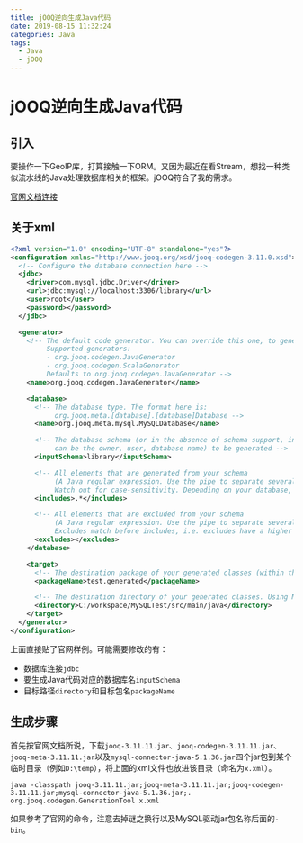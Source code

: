 ```yaml
---
title: jOOQ逆向生成Java代码
date: 2019-08-15 11:32:24
categories: Java
tags:
  - Java
  - jOOQ
---
```


# jOOQ逆向生成Java代码

## 引入

要操作一下GeoIP库，打算接触一下ORM。又因为最近在看Stream，想找一种类似流水线的Java处理数据库相关的框架。jOOQ符合了我的需求。

[官网文档连接](<https://www.jooq.org/doc/3.11/manual-single-page/#jooq-in-7-steps-step3>)

## 关于xml

```xml
<?xml version="1.0" encoding="UTF-8" standalone="yes"?>
<configuration xmlns="http://www.jooq.org/xsd/jooq-codegen-3.11.0.xsd">
  <!-- Configure the database connection here -->
  <jdbc>
    <driver>com.mysql.jdbc.Driver</driver>
    <url>jdbc:mysql://localhost:3306/library</url>
    <user>root</user>
    <password></password>
  </jdbc>

  <generator>
    <!-- The default code generator. You can override this one, to generate your own code style.
         Supported generators:
         - org.jooq.codegen.JavaGenerator
         - org.jooq.codegen.ScalaGenerator
         Defaults to org.jooq.codegen.JavaGenerator -->
    <name>org.jooq.codegen.JavaGenerator</name>

    <database>
      <!-- The database type. The format here is:
           org.jooq.meta.[database].[database]Database -->
      <name>org.jooq.meta.mysql.MySQLDatabase</name>

      <!-- The database schema (or in the absence of schema support, in your RDBMS this
           can be the owner, user, database name) to be generated -->
      <inputSchema>library</inputSchema>

      <!-- All elements that are generated from your schema
           (A Java regular expression. Use the pipe to separate several expressions)
           Watch out for case-sensitivity. Depending on your database, this might be important! -->
      <includes>.*</includes>

      <!-- All elements that are excluded from your schema
           (A Java regular expression. Use the pipe to separate several expressions).
           Excludes match before includes, i.e. excludes have a higher priority -->
      <excludes></excludes>
    </database>

    <target>
      <!-- The destination package of your generated classes (within the destination directory) -->
      <packageName>test.generated</packageName>

      <!-- The destination directory of your generated classes. Using Maven directory layout here -->
      <directory>C:/workspace/MySQLTest/src/main/java</directory>
    </target>
  </generator>
</configuration>
```



上面直接贴了官网样例。可能需要修改的有：

- 数据库连接`jdbc`
- 要生成Java代码对应的数据库名`inputSchema`
- 目标路径`directory`和目标包名`packageName`

## 生成步骤

首先按官网文档所说，下载`jooq-3.11.11.jar`、`jooq-codegen-3.11.11.jar`、`jooq-meta-3.11.11.jar`以及`mysql-connector-java-5.1.36.jar`四个jar包到某个临时目录（例如`D:\temp`），将上面的xml文件也放进该目录（命名为`x.xml`）。

```
java -classpath jooq-3.11.11.jar;jooq-meta-3.11.11.jar;jooq-codegen-3.11.11.jar;mysql-connector-java-5.1.36.jar;. org.jooq.codegen.GenerationTool x.xml
```

如果参考了官网的命令，注意去掉谜之换行以及MySQL驱动jar包名称后面的`-bin`。